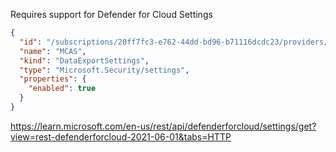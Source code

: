 Requires support for Defender for Cloud Settings

```json
{
  "id": "/subscriptions/20ff7fc3-e762-44dd-bd96-b71116dcdc23/providers/Microsoft.Security/settings/MCAS",
  "name": "MCAS",
  "kind": "DataExportSettings",
  "type": "Microsoft.Security/settings",
  "properties": {
    "enabled": true
  }
}
```

<https://learn.microsoft.com/en-us/rest/api/defenderforcloud/settings/get?view=rest-defenderforcloud-2021-06-01&tabs=HTTP>
